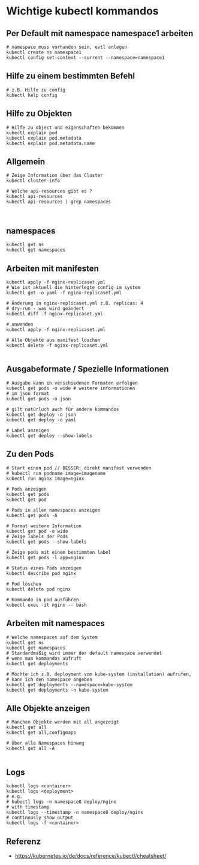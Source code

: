 # Wichtige kubectl kommandos 

## Per Default mit namespace namespace1 arbeiten 

```
# namespace muss vorhanden sein, evtl anlegen 
kubectl create ns namespace1 
kubectl config set-context --current --namespace=namespace1
```

## Hilfe zu einem bestimmten Befehl 

```
# z.B. Hilfe zu config 
kubectl help config 

```

## Hilfe zu Objekten 

```
# Hilfe zu object und eigenschaften bekommen
kubectl explain pod 
kubectl explain pod.metadata
kubectl explain pod.metadata.name 
```

## Allgemein 

```
# Zeige Information über das Cluster 
kubectl cluster-info 

# Welche api-resources gibt es ?
kubectl api-resources 
kubectl api-resources | grep namespaces 



```

## namespaces 

```
kubectl get ns
kubectl get namespaces 

```

## Arbeiten mit manifesten 

```
kubectl apply -f nginx-replicaset.yml 
# Wie ist aktuell die hinterlegte config im system
kubectl get -o yaml -f nginx-replicaset.yml 

# Änderung in nginx-replicaset.yml z.B. replicas: 4 
# dry-run - was wird geändert 
kubectl diff -f nginx-replicaset.yml 

# anwenden 
kubectl apply -f nginx-replicaset.yml 

# Alle Objekte aus manifest löschen
kubectl delete -f nginx-replicaset.yml 


```

## Ausgabeformate / Spezielle Informationen

```
# Ausgabe kann in verschiedenen Formaten erfolgen 
kubectl get pods -o wide # weitere informationen 
# im json format
kubectl get pods -o json 

# gilt natürluch auch für andere kommandos
kubectl get deploy -o json 
kubectl get deploy -o yaml 

# Label anzeigen 
kubectl get deploy --show-labels 

```



## Zu den Pods 

```
# Start einen pod // BESSER: direkt manifest verwenden
# kubectl run podname image=imagename 
kubectl run nginx image=nginx 

# Pods anzeigen 
kubectl get pods 
kubectl get pod

# Pods in allen namespaces anzeigen 
kubectl get pods -A 

# Format weitere Information 
kubectl get pod -o wide 
# Zeige labels der Pods
kubectl get pods --show-labels 

# Zeige pods mit einem bestimmten label 
kubectl get pods -l app=nginx 

# Status eines Pods anzeigen 
kubectl describe pod nginx 

# Pod löschen 
kubectl delete pod nginx 

# Kommando in pod ausführen 
kubectl exec -it nginx -- bash 

```

## Arbeiten mit namespaces 

```
# Welche namespaces auf dem System 
kubectl get ns 
kubectl get namespaces 
# Standardmäßig wird immer der default namespace verwendet 
# wenn man kommandos aufruft 
kubectl get deployments 

# Möchte ich z.B. deployment vom kube-system (installation) aufrufen, 
# kann ich den namespace angeben
kubectl get deployments --namespace=kube-system 
kubectl get deployments -n kube-system 
```

## Alle Objekte anzeigen 

```
# Manchen Objekte werden mit all angezeigt 
kubectl get all 
kubectl get all,configmaps 

# Über alle Namespaces hinweg 
kubectl get all -A 


```

## Logs

```
kubectl logs <container>
kubectl logs <deployment>
# e.g. 
# kubectl logs -n namespace8 deploy/nginx
# with timestamp 
kubectl logs --timestamp -n namespace8 deploy/nginx
# continously show output 
kubectl logs -f <container>
```

## Referenz

  * https://kubernetes.io/de/docs/reference/kubectl/cheatsheet/
